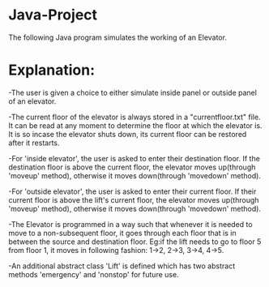 # Java-Project
The following Java program simulates the working of an Elevator.

# Explanation:
-The user is given a choice to either simulate inside panel or outside panel of an elevator.
 	
-The current floor of the elevator is always stored in a "currentfloor.txt" file. It can be read at any moment to determine the floor at which the elevator is. It is so   incase the elevator shuts down, its current floor can be restored after it restarts.
 	
-For 'inside elevator', the user is asked to enter their destination floor. If the destination floor is above the current floor, the elevator moves up(through 'moveup'     method), otherwise it moves down(through 'movedown' method).
 	
-For 'outside elevator', the user is asked to enter their current floor. If their current floor is above the lift's current floor, the elevator moves up(through 'moveup'   method), otherwise it moves down(through 'movedown' method).
 	
-The Elevator is programmed in a way such that whenever it is needed to 	move to a non-subsequent floor, it goes through each floor that is in between the source and       destination floor. Eg:if the lift needs to go to floor 5 from floor 1, it moves in following 	fashion: 1->2, 2->3, 3->4, 4->5. 	 	
 	
-An additional abstract class 'Lift' is defined which has two abstract methods 'emergency' and 'nonstop' for future use.

